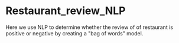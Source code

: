 # Restaurant_review_NLP

Here we use NLP to determine whether the review of of restaurant is positive or negative by creating a "bag of words" model.
